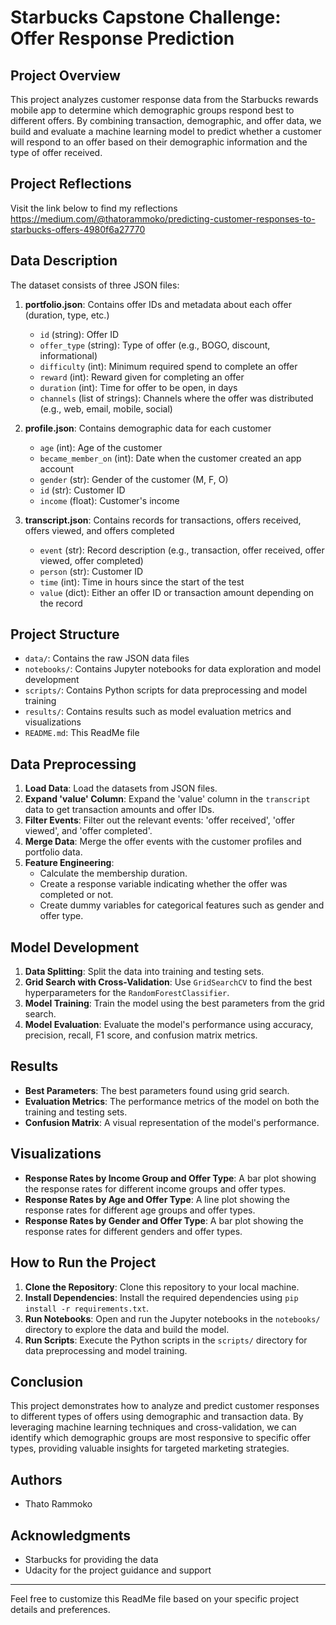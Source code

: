# Starbucks Capstone Challenge: Offer Response Prediction

## Project Overview

This project analyzes customer response data from the Starbucks rewards mobile app to determine which demographic groups respond best to different offers. By combining transaction, demographic, and offer data, we build and evaluate a machine learning model to predict whether a customer will respond to an offer based on their demographic information and the type of offer received.

## Project Reflections
Visit the link below to find my reflections 
https://medium.com/@thatorammoko/predicting-customer-responses-to-starbucks-offers-4980f6a27770

## Data Description

The dataset consists of three JSON files:

1. **portfolio.json**: Contains offer IDs and metadata about each offer (duration, type, etc.)
   - `id` (string): Offer ID
   - `offer_type` (string): Type of offer (e.g., BOGO, discount, informational)
   - `difficulty` (int): Minimum required spend to complete an offer
   - `reward` (int): Reward given for completing an offer
   - `duration` (int): Time for offer to be open, in days
   - `channels` (list of strings): Channels where the offer was distributed (e.g., web, email, mobile, social)

2. **profile.json**: Contains demographic data for each customer
   - `age` (int): Age of the customer
   - `became_member_on` (int): Date when the customer created an app account
   - `gender` (str): Gender of the customer (M, F, O)
   - `id` (str): Customer ID
   - `income` (float): Customer's income

3. **transcript.json**: Contains records for transactions, offers received, offers viewed, and offers completed
   - `event` (str): Record description (e.g., transaction, offer received, offer viewed, offer completed)
   - `person` (str): Customer ID
   - `time` (int): Time in hours since the start of the test
   - `value` (dict): Either an offer ID or transaction amount depending on the record

## Project Structure

- `data/`: Contains the raw JSON data files
- `notebooks/`: Contains Jupyter notebooks for data exploration and model development
- `scripts/`: Contains Python scripts for data preprocessing and model training
- `results/`: Contains results such as model evaluation metrics and visualizations
- `README.md`: This ReadMe file

## Data Preprocessing

1. **Load Data**: Load the datasets from JSON files.
2. **Expand 'value' Column**: Expand the 'value' column in the `transcript` data to get transaction amounts and offer IDs.
3. **Filter Events**: Filter out the relevant events: 'offer received', 'offer viewed', and 'offer completed'.
4. **Merge Data**: Merge the offer events with the customer profiles and portfolio data.
5. **Feature Engineering**:
   - Calculate the membership duration.
   - Create a response variable indicating whether the offer was completed or not.
   - Create dummy variables for categorical features such as gender and offer type.

## Model Development

1. **Data Splitting**: Split the data into training and testing sets.
2. **Grid Search with Cross-Validation**: Use `GridSearchCV` to find the best hyperparameters for the `RandomForestClassifier`.
3. **Model Training**: Train the model using the best parameters from the grid search.
4. **Model Evaluation**: Evaluate the model's performance using accuracy, precision, recall, F1 score, and confusion matrix metrics.

## Results

- **Best Parameters**: The best parameters found using grid search.
- **Evaluation Metrics**: The performance metrics of the model on both the training and testing sets.
- **Confusion Matrix**: A visual representation of the model's performance.

## Visualizations

- **Response Rates by Income Group and Offer Type**: A bar plot showing the response rates for different income groups and offer types.
- **Response Rates by Age and Offer Type**: A line plot showing the response rates for different age groups and offer types.
- **Response Rates by Gender and Offer Type**: A bar plot showing the response rates for different genders and offer types.

## How to Run the Project

1. **Clone the Repository**: Clone this repository to your local machine.
2. **Install Dependencies**: Install the required dependencies using `pip install -r requirements.txt`.
3. **Run Notebooks**: Open and run the Jupyter notebooks in the `notebooks/` directory to explore the data and build the model.
4. **Run Scripts**: Execute the Python scripts in the `scripts/` directory for data preprocessing and model training.

## Conclusion

This project demonstrates how to analyze and predict customer responses to different types of offers using demographic and transaction data. By leveraging machine learning techniques and cross-validation, we can identify which demographic groups are most responsive to specific offer types, providing valuable insights for targeted marketing strategies.

## Authors

- Thato Rammoko

## Acknowledgments

- Starbucks for providing the data
- Udacity for the project guidance and support

---

Feel free to customize this ReadMe file based on your specific project details and preferences.

